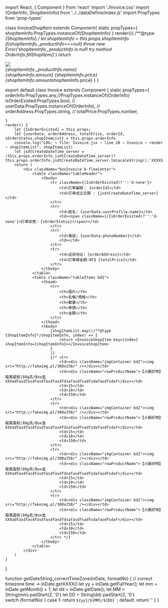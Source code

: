 import React, { Component } from 'react'
import './Invoice.css'
import {OrderInfo, ShopItemInfo} from '../../dataDefine/index.js'
import PropTypes from 'prop-types'

class InvoiceShopItem extends Component{
    static propTypes={
        shopItemInfo:PropTypes.instanceOf(ShopItemInfo)
    }
    render(){
        /**@type {ShopItemInfo} */
        let shopItemInfo = this.props.shopItemInfo
        if(shopItemInfo._productInfo===null)
            throw new Error('shopItemInfo._productInfo is null! try method OrderInfo.fillShopItem()')
        return <tr>
        <td><div className="imgContainer bd2"><img src={shopItemInfo._productInfo.imgUrl} /></div></td>
        <td><div className="rowProductName">{shopItemInfo._productInfo.name}</div></td>
        <td>{shopItemInfo.amount}</td>
        <td>{shopItemInfo.price}</td>
        <td>{shopItemInfo.amount*shopItemInfo.price}</td>
    </tr>
    }
}

export default class Invoice extends Component {
    static propTypes={
        orderInfo:PropTypes.any,//PropTypes.instanceOf(OrderInfo)
        IsOrderExisted:PropTypes.bool,
        // userData:PropTypes.instanceOf(OrderInfo),
        // orderAddress:PropTypes.string,
        // totalPrice:PropTypes.number,
        
    }
    render() {
        let {IsOrderExisted} = this.props;
        let {userData, orderAddress, totalPrice, orderId, sOrderStatus,shopItemList} = this.props.orderInfo
        console.log("LOG: ~ file: Invoice.jsx ~ line 28 ~ Invoice ~ render ~ shopItemList", shopItemList)
        let jsdtCreateDateTime_server = (this.props.orderInfo.jsdtCreateDateTime_server)?this.props.orderInfo.jsdtCreateDateTime_server.toLocaleString():'XXXXX';
        return (
            <div className="boxInvoice b-flexCenter">
                <table className="tableHeader">
                    <tbody>
                        <tr className={(IsOrderExisted)?'':'d-none'}>
                            <td>訂單編號： {orderId}</td>
                            <td>訂單成立日期 : {jsdtCreateDateTime_server}</td>
                        </tr>
                        <tr>
                            <td>姓名: {userData.userProfile.name}</td>
                            <td><span className={(IsOrderExisted)?'':'d-none'}>訂單狀態: {sOrderStatus}</span></td>
                        </tr>
                        <tr>
                            <td>電話: {userData.phoneNumber}</td>
                            <td></td>
                        </tr>
                        <tr>
                            <td>送貨地址: {orderAddress}</td>
                            <td>訂單總金額:NT$ {totalPrice}</td>
                        </tr>
                    </tbody>
                </table>
                <table className="tableItems bd1">
                    <thead>
                        <tr>
                            <th>圖片</th>
                            <th>名稱/規格</th>
                            <th>數量</th>
                            <th>單價</th>
                            <th>金額</th>
                        </tr>
                    </thead>
                    <tbody>
                        {shopItemList.map((/**@type {ShopItemInfo}*/shopItemInfo, index) => {
                            return <InvoiceShopItem key={index} shopItemInfo={shopItemInfo}></InvoiceShopItem>
                        }
                        )}
                        {/* <tr>
                            <td><div className="imgContainer bd2"><img src="http://fakeimg.pl/300x250/" /></div></td>
                            <td><div className="rowProductName">【火鍋好物】龍鳳蛋餃|88g克/Box盒XXXadfasdfasdfasdfasdfasdfdsafasdfsadfsdafasdfsdaf</div></td>
                            <td>15</td>
                            <td>10</td>
                            <td>150</td>
                        </tr>
                        <tr>
                            <td><div className="imgContainer bd2"><img src="http://fakeimg.pl/300x250/" /></div></td>
                            <td><div className="rowProductName">【火鍋好物】龍鳳蛋餃|88g克/Box盒XXXadfasdfasdfasdfasdfasdfdsafasdfsadfsdafasdfsdaf</div></td>
                            <td>15</td>
                            <td>10</td>
                            <td>150</td>
                        </tr>
                        <tr>
                            <td><div className="imgContainer bd2"><img src="http://fakeimg.pl/300x250/" /></div></td>
                            <td><div className="rowProductName">【火鍋好物】龍鳳蛋餃|88g克/Box盒XXXadfasdfasdfasdfasdfasdfdsafasdfsadfsdafasdfsdaf</div></td>
                            <td>15</td>
                            <td>10</td>
                            <td>150</td>
                        </tr>
                        <tr>
                            <td><div className="imgContainer bd2"><img src="http://fakeimg.pl/300x250/" /></div></td>
                            <td><div className="rowProductName">【火鍋好物】龍鳳蛋餃|88g克/Box盒XXXadfasdfasdfasdfasdfasdfdsafasdfsadfsdafasdfsdaf</div></td>
                            <td>15</td>
                            <td>10</td>
                            <td>150</td>
                        </tr> */}
                    </tbody>
                </table>
            </div>
        )
    }
}

function getDateString_correctTimeZone(inDate, formatNo) {
    // correct timezone time -> inDate.getXXXX()
    let yy = inDate.getFullYear();
    let mm = inDate.getMonth() + 1;
    let dd = inDate.getDate();
    let MM = String(mm).padStart(2, '0')
    let DD = String(dd).padStart(2, '0')    
    switch (formatNo) {
        case 1:
            return `${yy}/${MM}/${DD} `;
        default:
            return ''
    }
}